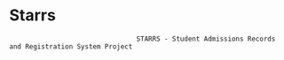 # Starrs
                                    STARRS - Student Admissions Records and Registration System Project 

